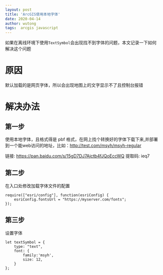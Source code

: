 ```yaml
---
layout: post
title: 'ArcGIS使用本地字体'
date: 2020-04-14
author: wutong
tags:  arcgis javascript
---
```


如果在离线环境下使用`TextSymbol`会出现找不到字体的问题，本文记录一下如何解决这个问题

# 原因

默认加载的是网页字体，所以会出现地图上的文字显示不了且控制台报错

# 解决办法

## 第一步

使用本地字体，且格式得是 pbf 格式，在网上找个转换好的字体下载下来,并部署到一个能web访问的地址，比如：http://test.com/msyh/msyh-regular  

链接: https://pan.baidu.com/s/15gD7DJ7Ajctb4fJQoEccWQ 提取码: ieq7

## 第二步

在入口处修改加载字体文件的配置

```
require(["esri/config"], function(esriConfig) {
    esriConfig.fontsUrl = "https://myserver.com/fonts";
});
```

## 第三步

设置字体

```
let textSymbol = {
    type: "text",
    font: {
        family:'msyh',
        size: 12,
    }
};
```